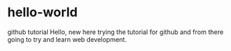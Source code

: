 # hello-world
github tutorial
Hello, new here trying the tutorial for github and from there going to try and learn web development.
